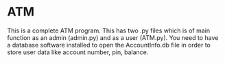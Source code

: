 # ATM
This is a complete ATM program.
This has two .py files which is of main function as an admin (admin.py) and as a user (ATM.py).
You need to have a database software installed to open the AccountInfo.db file in order to store user data like account number, pin, balance.
